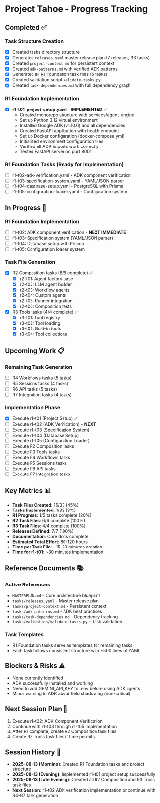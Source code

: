 # Project Tahoe - Progress Tracking

## Completed ✅

### Task Structure Creation
- [x] Created tasks directory structure
- [x] Generated `releases.yaml` master release plan (7 releases, 33 tasks)
- [x] Created `project-context.md` for persistent context
- [x] Created `adk-patterns.md` with verified ADK patterns
- [x] Generated all R1 Foundation task files (5 tasks)
- [x] Created validation script `validate-tasks.py`
- [x] Created `task-dependencies.md` with full dependency graph

### R1 Foundation Implementation
- [x] **r1-t01-project-setup.yaml - IMPLEMENTED** ✅
  - Created monorepo structure with services/agent-engine
  - Set up Python 3.12 virtual environment
  - Installed Google ADK (v1.10.0) and all dependencies
  - Created FastAPI application with health endpoint
  - Set up Docker configuration (docker-compose.yml)
  - Initialized environment configuration files
  - Verified all ADK imports work correctly
  - Tested FastAPI server on port 8001

### R1 Foundation Tasks (Ready for Implementation)
- [ ] r1-t02-adk-verification.yaml - ADK component verification
- [ ] r1-t03-specification-system.yaml - YAML/JSON parser
- [ ] r1-t04-database-setup.yaml - PostgreSQL with Prisma
- [ ] r1-t05-configuration-loader.yaml - Configuration system

## In Progress 🔄

### R1 Foundation Implementation
- [ ] r1-t02: ADK component verification - **NEXT IMMEDIATE**
- [ ] r1-t03: Specification system (YAML/JSON parser)
- [ ] r1-t04: Database setup with Prisma
- [ ] r1-t05: Configuration loader system

### Task File Generation
- [x] R2 Composition tasks (6/6 complete) ✅
  - [x] r2-t01: Agent factory base
  - [x] r2-t02: LLM agent builder
  - [x] r2-t03: Workflow agents
  - [x] r2-t04: Custom agents
  - [x] r2-t05: Runner integration
  - [x] r2-t06: Composition tests

- [x] R3 Tools tasks (4/4 complete) ✅
  - [x] r3-t01: Tool registry
  - [x] r3-t02: Tool loading
  - [x] r3-t03: Built-in tools
  - [x] r3-t04: Tool collections

## Upcoming Work 📋

### Remaining Task Generation
- [ ] R4 Workflows tasks (5 tasks)
- [ ] R5 Sessions tasks (4 tasks)
- [ ] R6 API tasks (5 tasks)
- [ ] R7 Integration tasks (4 tasks)

### Implementation Phase
- [x] Execute r1-t01 (Project Setup) ✅
- [ ] Execute r1-t02 (ADK Verification) - **NEXT**
- [ ] Execute r1-t03 (Specification System)
- [ ] Execute r1-t04 (Database Setup)
- [ ] Execute r1-t05 (Configuration Loader)
- [ ] Execute R2 Composition tasks
- [ ] Execute R3 Tools tasks
- [ ] Execute R4 Workflows tasks
- [ ] Execute R5 Sessions tasks
- [ ] Execute R6 API tasks
- [ ] Execute R7 Integration tasks

## Key Metrics 📊
- **Task Files Created**: 15/33 (45%)
- **Tasks Implemented**: 1/33 (3%)
- **R1 Progress**: 1/5 tasks complete (20%)
- **R2 Task Files**: 6/6 complete (100%)
- **R3 Task Files**: 4/4 complete (100%)
- **Releases Defined**: 7/7 (100%)
- **Documentation**: Core docs complete
- **Estimated Total Effort**: 80-120 hours
- **Time per Task File**: ~15-20 minutes creation
- **Time for r1-t01**: ~30 minutes implementation

## Reference Documents 📚

### Active References
- `MASTERPLAN.md` - Core architecture blueprint
- `tasks/releases.yaml` - Master release plan
- `tasks/project-context.md` - Persistent context
- `tasks/adk-patterns.md` - ADK best practices
- `tasks/task-dependencies.md` - Dependency tracking
- `tasks/validation/validate-tasks.py` - Task validation

### Task Templates
- R1 Foundation tasks serve as templates for remaining tasks
- Each task follows consistent structure with ~500 lines of YAML

## Blockers & Risks ⚠️
- None currently identified
- ADK successfully installed and working
- Need to add GEMINI_API_KEY to .env before using ADK agents
- Minor warning in ADK about field shadowing (non-critical)

## Next Session Plan 🎯
1. Execute r1-t02: ADK Component Verification
2. Continue with r1-t03 through r1-t05 implementation
3. After R1 complete, create R2 Composition task files
4. Create R3 Tools task files if time permits

## Session History 📅
- **2025-08-13 (Morning)**: Created R1 Foundation tasks and project structure
- **2025-08-13 (Evening)**: Implemented r1-t01 project setup successfully
- **2025-08-13 (Late Evening)**: Created all R2 Composition and R3 Tools task files
- **Next Session**: r1-t02 ADK verification implementation or continue with R4-R7 task generation